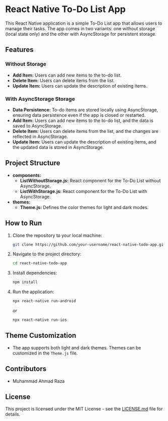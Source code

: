 # React Native To-Do List App

This React Native application is a simple To-Do List app that allows users to manage their tasks. The app comes in two variants: one without storage (local state only) and the other with AsyncStorage for persistent storage.

## Features

### Without Storage

- **Add Item:** Users can add new items to the to-do list.
- **Delete Item:** Users can delete items from the list.
- **Update Item:** Users can update the description of existing items.

### With AsyncStorage Storage

- **Data Persistence:** To-do items are stored locally using AsyncStorage, ensuring data persistence even if the app is closed or restarted.
- **Add Item:** Users can add new items to the to-do list, and the data is saved to AsyncStorage.
- **Delete Item:** Users can delete items from the list, and the changes are reflected in AsyncStorage.
- **Update Item:** Users can update the description of existing items, and the updated data is stored in AsyncStorage.

## Project Structure

- **components:**
  - **ListWithoutStorage.js:** React component for the To-Do List without AsyncStorage.
  - **ListWithStorage.js:** React component for the To-Do List with AsyncStorage.
- **themes:**
  - **Theme.js:** Defines the color themes for light and dark modes.

## How to Run

1. Clone the repository to your local machine:

    ```bash
    git clone https://github.com/your-username/react-native-todo-app.git
    ```

2. Navigate to the project directory:

    ```bash
    cd react-native-todo-app
    ```

3. Install dependencies:

    ```bash
    npm install
    ```

4. Run the application:

    ```bash
    npx react-native run-android
    ```

    or

    ```bash
    npx react-native run-ios
    ```

## Theme Customization

- The app supports both light and dark themes. Themes can be customized in the `Theme.js` file.

## Contributors

- Muhammad Ahmad Raza

## License

This project is licensed under the MIT License - see the [LICENSE.md](LICENSE) file for details.
